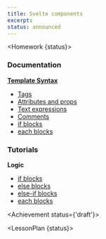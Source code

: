 ```yaml
---
title: Svelte components
excerpt:
status: announced
---
```

<script>
	import Homework from "$lib/components/Homework.svelte";
	import LessonPlan from "$lib/components/LessonPlan.svelte";
	import LabTime from "$lib/components/LabTime.svelte";
	import Achievement from "$lib/components/Achievement.svelte";
</script>

<Homework {status}>

### Documentation
**[Template Syntax](https://svelte.dev/docs#template-syntax)**
- [Tags](https://svelte.dev/docs#template-syntax-tags)
- [Attributes and props](https://svelte.dev/docs#template-syntax-attributes-and-props)
- [Text expressions](https://svelte.dev/docs#template-syntax-text-expressions)
- [Comments](https://svelte.dev/docs#template-syntax-comments)
- [if blocks](https://svelte.dev/docs#template-syntax-if)
- [each blocks](https://svelte.dev/docs#template-syntax-each)

### Tutorials
**Logic**
- [if blocks](https://svelte.dev/tutorial/if-blocks)
- [else blocks](https://svelte.dev/tutorial/else-blocks)
- [else-if blocks](https://svelte.dev/tutorial/else-if-blocks)
- [each blocks](https://svelte.dev/tutorial/each-blocks)

</Homework>

<Achievement status={'draft'}>

</Achievement>

<LessonPlan {status}>

</LessonPlan>

